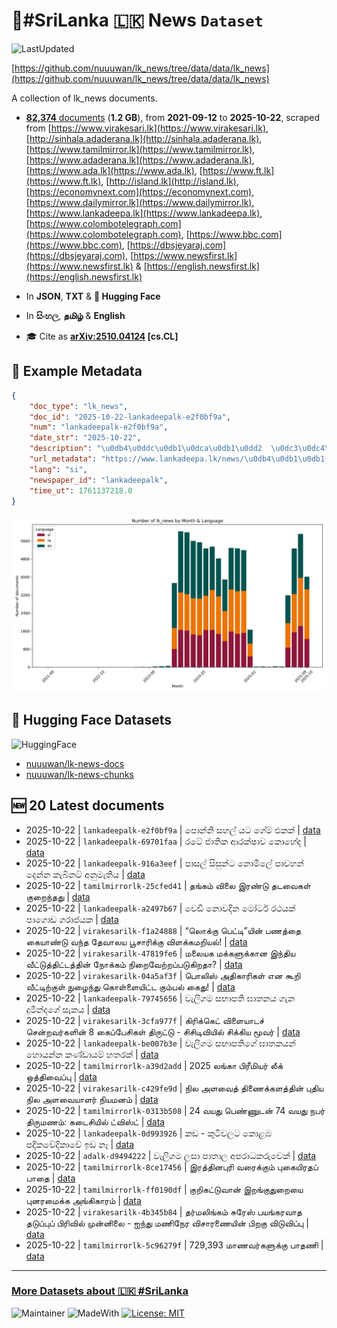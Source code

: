 # 📄#SriLanka 🇱🇰 News `Dataset`

![LastUpdated](https://img.shields.io/badge/last_updated-2025--10--22_18:27:52-green)

[https://github.com/nuuuwan/lk_news/tree/data/data/lk_news](https://github.com/nuuuwan/lk_news/tree/data/data/lk_news)

A collection of lk_news documents.

- [**82,374** documents](https://github.com/nuuuwan/lk_news/tree/data/data/lk_news) (**1.2 GB**), from **2021-09-12** to **2025-10-22**, scraped from [https://www.virakesari.lk](https://www.virakesari.lk), [http://sinhala.adaderana.lk](http://sinhala.adaderana.lk), [https://www.tamilmirror.lk](https://www.tamilmirror.lk), [https://www.adaderana.lk](https://www.adaderana.lk), [https://www.ada.lk](https://www.ada.lk), [https://www.ft.lk](https://www.ft.lk), [http://island.lk](http://island.lk), [https://economynext.com](https://economynext.com), [https://www.dailymirror.lk](https://www.dailymirror.lk), [https://www.lankadeepa.lk](https://www.lankadeepa.lk), [https://www.colombotelegraph.com](https://www.colombotelegraph.com), [https://www.bbc.com](https://www.bbc.com), [https://dbsjeyaraj.com](https://dbsjeyaraj.com), [https://www.newsfirst.lk](https://www.newsfirst.lk) & [https://english.newsfirst.lk](https://english.newsfirst.lk)

- In **JSON**, **TXT** & **🤗 Hugging Face**

- In **සිංහල**, **தமிழ்** & **English**

- 🎓 Cite as **[arXiv:2510.04124](https://arxiv.org/abs/2510.04124) [cs.CL]**

## 📝 Example Metadata

```json
{
    "doc_type": "lk_news",
    "doc_id": "2025-10-22-lankadeepalk-e2f0bf9a",
    "num": "lankadeepalk-e2f0bf9a",
    "date_str": "2025-10-22",
    "description": "\u0db4\u0ddc\u0db1\u0dca\u0db1\u0dd2  \u0dc3\u0dc4\u0dbd\u0dca \u0dba\u0da7 \u0d9c\u0dda\u0db8\u0dca \u0d91\u0d9a\u0d9a\u0dca",
    "url_metadata": "https://www.lankadeepa.lk/news/\u0db4\u0db1\u0db1-\u0dc3\u0dc4\u0dbd-\u0dba\u0da7-\u0d9c\u0db8-\u0d91\u0d9a\u0d9a/101-681864",
    "lang": "si",
    "newspaper_id": "lankadeepalk",
    "time_ut": 1761137218.0
}
```

![Chart](https://raw.githubusercontent.com/nuuuwan/lk_news/refs/heads/data/data/lk_news/docs_by_month_and_lang.png)

## 🤗 Hugging Face Datasets

![HuggingFace](https://img.shields.io/badge/-HuggingFace-FDEE21?style=for-the-badge&logo=HuggingFace)

- [nuuuwan/lk-news-docs](https://huggingface.co/datasets/nuuuwan/lk-news-docs)
- [nuuuwan/lk-news-chunks](https://huggingface.co/datasets/nuuuwan/lk-news-chunks)

## 🆕 20 Latest documents

- 2025-10-22 | `lankadeepalk-e2f0bf9a` | පොන්නි  සහල් යට ගේම් එකක් | [data](https://github.com/nuuuwan/lk_news/tree/data/data/lk_news/2020s/2025/2025-10-22-lankadeepalk-e2f0bf9a)
- 2025-10-22 | `lankadeepalk-69701faa` | රටේ ජාතික ආරක්ෂාව කොහේද | [data](https://github.com/nuuuwan/lk_news/tree/data/data/lk_news/2020s/2025/2025-10-22-lankadeepalk-69701faa)
- 2025-10-22 | `lankadeepalk-916a3eef` | පාසල් සිසුන්ට නොමිලේ පාවහන් දෙන්න කැබිනට් අනුමැතිය | [data](https://github.com/nuuuwan/lk_news/tree/data/data/lk_news/2020s/2025/2025-10-22-lankadeepalk-916a3eef)
- 2025-10-22 | `tamilmirrorlk-25cfed41` | தங்கம் விலை இரண்டு தடவைகள் குறைந்தது | [data](https://github.com/nuuuwan/lk_news/tree/data/data/lk_news/2020s/2025/2025-10-22-tamilmirrorlk-25cfed41)
- 2025-10-22 | `lankadeepalk-a2497b67` | වෙඩි නොවදින මෝටර් රථයක් පාගොඩ ගරාජයක | [data](https://github.com/nuuuwan/lk_news/tree/data/data/lk_news/2020s/2025/2025-10-22-lankadeepalk-a2497b67)
- 2025-10-22 | `virakesarilk-f1a24888` | “லொக்கு பெட்டி”யின் பணத்தை கையாண்டு வந்த தேவாலய பூசாரிக்கு விளக்கமறியல்! | [data](https://github.com/nuuuwan/lk_news/tree/data/data/lk_news/2020s/2025/2025-10-22-virakesarilk-f1a24888)
- 2025-10-22 | `virakesarilk-47819fe6` | மலையக மக்களுக்கான இந்திய வீட்டுத்திட்டத்தின் நோக்கம் நிறைவேற்றப்படுகிறதா? | [data](https://github.com/nuuuwan/lk_news/tree/data/data/lk_news/2020s/2025/2025-10-22-virakesarilk-47819fe6)
- 2025-10-22 | `virakesarilk-04a5af3f` | பொலிஸ் அதிகாரிகள் என கூறி வீட்டிற்குள் நுழைந்து கொள்ளையிட்ட கும்பல் கைது! | [data](https://github.com/nuuuwan/lk_news/tree/data/data/lk_news/2020s/2025/2025-10-22-virakesarilk-04a5af3f)
- 2025-10-22 | `lankadeepalk-79745656` | වැලිගම සභාපති ඝාතනය ගැන දුමින්දගේ සැකය | [data](https://github.com/nuuuwan/lk_news/tree/data/data/lk_news/2020s/2025/2025-10-22-lankadeepalk-79745656)
- 2025-10-22 | `virakesarilk-3cfa977f` | கிரிக்கெட் விளையாடச் சென்றவர்களின் 8 கைப்பேசிகள் திருட்டு - சிசிடிவியில் சிக்கிய மூவர் | [data](https://github.com/nuuuwan/lk_news/tree/data/data/lk_news/2020s/2025/2025-10-22-virakesarilk-3cfa977f)
- 2025-10-22 | `lankadeepalk-be007b3e` | වැලිගම සභාපතිගේ ඝාතකයන් හොයන්න කණ්ඩායම් හතරක් | [data](https://github.com/nuuuwan/lk_news/tree/data/data/lk_news/2020s/2025/2025-10-22-lankadeepalk-be007b3e)
- 2025-10-22 | `tamilmirrorlk-a39d2add` | 2025 லங்கா பிரீமியர் லீக் ஒத்திவைப்பு | [data](https://github.com/nuuuwan/lk_news/tree/data/data/lk_news/2020s/2025/2025-10-22-tamilmirrorlk-a39d2add)
- 2025-10-22 | `virakesarilk-c429fe9d` | நில அளவைத் திணைக்களத்தின் புதிய நில அளவையாளர் நியமனம் | [data](https://github.com/nuuuwan/lk_news/tree/data/data/lk_news/2020s/2025/2025-10-22-virakesarilk-c429fe9d)
- 2025-10-22 | `tamilmirrorlk-0313b508` | 24 வயது பெண்ணுடன் 74 வயது நபர் திருமணம்: கடைசியில் ட்விஸ்ட் | [data](https://github.com/nuuuwan/lk_news/tree/data/data/lk_news/2020s/2025/2025-10-22-tamilmirrorlk-0313b508)
- 2025-10-22 | `lankadeepalk-0d993926` | කඩ - කුටිවලට කොළඹ පදිකවේදිකාවේ ඉඩ නෑ | [data](https://github.com/nuuuwan/lk_news/tree/data/data/lk_news/2020s/2025/2025-10-22-lankadeepalk-0d993926)
- 2025-10-22 | `adalk-d9494222` | වැලිගම ලසා පාතාල අපරාධකරුවෙක් | [data](https://github.com/nuuuwan/lk_news/tree/data/data/lk_news/2020s/2025/2025-10-22-adalk-d9494222)
- 2025-10-22 | `tamilmirrorlk-8ce17456` | இரத்தினபுரி வரைக்கும் புகையிரதப் பாதை | [data](https://github.com/nuuuwan/lk_news/tree/data/data/lk_news/2020s/2025/2025-10-22-tamilmirrorlk-8ce17456)
- 2025-10-22 | `tamilmirrorlk-ff0190df` | குறிகட்டுவான் இறங்குதுறையை புனரமைக்க அங்கிகாரம் | [data](https://github.com/nuuuwan/lk_news/tree/data/data/lk_news/2020s/2025/2025-10-22-tamilmirrorlk-ff0190df)
- 2025-10-22 | `virakesarilk-4b345b84` | தர்மலிங்கம் சுரேஸ் பயங்கரவாத தடுப்புப் பிரிவில் முன்னிலை - ஐந்து மணிநேர விசாரணையின் பிறகு விடுவிப்பு | [data](https://github.com/nuuuwan/lk_news/tree/data/data/lk_news/2020s/2025/2025-10-22-virakesarilk-4b345b84)
- 2025-10-22 | `tamilmirrorlk-5c96279f` | 729,393 மாணவர்களுக்கு  பாதணி | [data](https://github.com/nuuuwan/lk_news/tree/data/data/lk_news/2020s/2025/2025-10-22-tamilmirrorlk-5c96279f)

---

### [More Datasets about 🇱🇰 #SriLanka](https://github.com/nuuuwan/lk_datasets)

![Maintainer](https://img.shields.io/badge/maintainer-nuuuwan-red)
![MadeWith](https://img.shields.io/badge/made_with-python-blue)
[![License: MIT](https://img.shields.io/badge/License-MIT-yellow.svg)](https://opensource.org/licenses/MIT)
